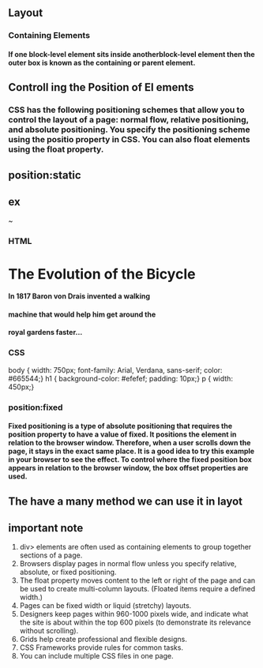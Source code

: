 ## Layout
### Containing Elements
#### If one block-level element sits inside anotherblock-level element then the outer box is known as the containing or parent element.

## Controll ing the Position of El ements
### CSS has the following positioning schemes that allow you to control the layout of a page: normal flow, relative positioning, and absolute positioning. You specify the positioning scheme using the positio property in CSS. You can also float elements using the float property.

## position:static
## ex 
~
### HTML
#### <body>
#### <h1>The Evolution of the Bicycle</h1>
#### <p>In 1817 Baron von Drais invented a walking
#### machine that would help him get around the
#### royal gardens faster...</p>
#### </body>
### CSS
body {
width: 750px;
font-family: Arial, Verdana, sans-serif;
color: #665544;}
h1 {
background-color: #efefef;
padding: 10px;}
p {
width: 450px;}

### position:fixed
#### Fixed positioning is a type of absolute positioning that requires the position property to have a value of fixed. It positions the element in relation to the browser window. Therefore, when a user scrolls down the page, it stays in the exact same place. It is a good idea to try this example in your browser to see the effect. To control where the fixed position box appears in relation to the browser window, the box offset properties are used.

## The have a many method we can use it in layot
## important note
1. div> elements are often used as containing elements
to group together sections of a page.
2. Browsers display pages in normal flow unless you
specify relative, absolute, or fixed positioning.
3. The float property moves content to the left or right
of the page and can be used to create multi-column
layouts. (Floated items require a defined width.)
4. Pages can be fixed width or liquid (stretchy) layouts.
5. Designers keep pages within 960-1000 pixels wide,
and indicate what the site is about within the top 600
pixels (to demonstrate its relevance without scrolling).
6. Grids help create professional and flexible designs.
7. CSS Frameworks provide rules for common tasks.
8. You can include multiple CSS files in one page.